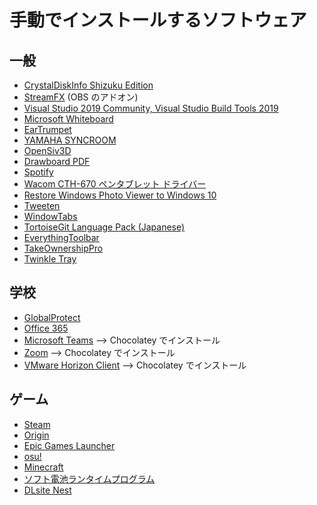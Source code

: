 # 手動でインストールするソフトウェア

## 一般
* [CrystalDiskInfo Shizuku Edition](https://crystalmark.info/ja/download/)
* [StreamFX](https://github.com/Xaymar/obs-StreamFX/releases) (OBS のアドオン)
* [Visual Studio 2019 Community, Visual Studio Build Tools 2019](https://visualstudio.microsoft.com/ja/downloads/)
* [Microsoft Whiteboard](https://www.microsoft.com/ja-jp/p/microsoft-whiteboard/9mspc6mp8fm4)
* [EarTrumpet](https://www.microsoft.com/ja-jp/p/eartrumpet/9nblggh516xp?activetab=pivot:overviewtab)
* [YAMAHA SYNCROOM](https://syncroom.yamaha.com/play/dl/)
* [OpenSiv3D](https://siv3d.github.io/ja-jp/#windows_1)
* [Drawboard PDF](https://www.microsoft.com/ja-jp/p/drawboard-pdf/9wzdncrfhwqt?activetab=pivot:overviewtab)
* [Spotify](https://www.spotify.com/jp/download/windows/)
* [Wacom CTH-670 ペンタブレット ドライバー](http://cdn.wacom.com/u/productsupport/drivers/win/consumer/pentablet_5.3.5-3.exe)
* [Restore Windows Photo Viewer to Windows 10](https://www.authorsoft.com/restore-windows-photo-viewer.html)
* [Tweeten](https://www.microsoft.com/ja-jp/p/tweeten/9nblggh52xbx?rtc=1)
* [WindowTabs](https://github.com/standard-software/WindowTabs/blob/master/exe/WindowTabs/WindowTabs.exe)
* [TortoiseGit Language Pack (Japanese)](https://download.tortoisegit.org/tgit/2.11.0.0/TortoiseGit-LanguagePack-2.11.0.0-64bit-ja.msi)
* [EverythingToolbar](https://github.com/stnkl/EverythingToolbar/releases)
* [TakeOwnershipPro](https://www.top-password.com/take-ownership-pro.html)
* [Twinkle Tray](https://www.microsoft.com/ja-jp/p/twinkle-tray-brightness-slider/9pljwwsv01lk?rtc=1&activetab=pivot:overviewtab)

## 学校
* [GlobalProtect](http://www.ipc.hiroshima-cu.ac.jp/Public/doc/vpn/win.html)
* [Office 365](https://www.office.com/?omkt=ja-jp&auth=2)
* [Microsoft Teams](#) --> Chocolatey でインストール
* [Zoom](#) --> Chocolatey でインストール
* [VMware Horizon Client](#) --> Chocolatey でインストール

## ゲーム
* [Steam](https://store.steampowered.com/about/)
* [Origin](https://www.origin.com/jpn/ja-jp/store/download)
* [Epic Games Launcher](https://www.epicgames.com/shadowcomplex/download?lang=ja)
* [osu!](https://osu.ppy.sh/home/download)
* [Minecraft](https://www.minecraft.net/ja-jp/download)
* [ソフト電池ランタイムプログラム](http://www.soft-denchi.jp/comdocs/dlguide/index.htm)
* [DLsite Nest](https://www.dlsite.com/pro/guide/dlnest)

